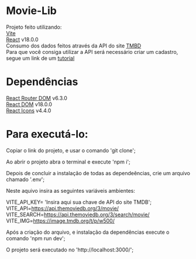 # Movie-Lib

Projeto feito utilizando: <br>
<a href="https://vitejs.dev/" target="_blank">Vite</a> <br>
<a href="https://pt-br.reactjs.org/" target="_blank">React</a> v18.0.0 <br>
Consumo dos dados feitos através da API do site <a href="https://developers.themoviedb.org/3/getting-started/introduction" target="_blank">TMBD</a> <br>
Para que você consiga utilizar a API será necessário criar um cadastro, segue um link de um <a href="https://www.youtube.com/watch?v=awtbjLCpM0M&t=191s" target="_blank">tutorial</a>

# Dependências

<a href="https://v5.reactrouter.com/web/guides/quick-start" target="_blank">React Router DOM</a> v6.3.0 <br>
<a href="https://pt-br.reactjs.org/docs/react-dom.html" target="_blank">React DOM</a> v18.0.0 <br>
<a href="https://react-icons.github.io/react-icons/" target="_blank">React Icons</a> v4.4.0 <br>

# Para executá-lo:

Copiar o link do projeto, e usar o comando 'git clone'; <br>

Ao abrir o projeto abra o terminal e execute 'npm i'; <br>

Depois de concluir a instalação de todas as dependeências, crie um arquivo chamado '.env'; <br>

Neste aquivo insira as seguintes variáveis ambientes: <br>

VITE_API_KEY= 'Insira aqui sua chave de API do site TMDB'; <br>
VITE_API=https://api.themoviedb.org/3/movie/ <br>
VITE_SEARCH=https://api.themoviedb.org/3/search/movie/ <br>
VITE_IMG=https://image.tmdb.org/t/p/w500/ <br>

Após a criação do arquivo, e instalação da dependências execute o comando 'npm run dev'; <br>

O projeto será executado no 'http://localhost:3000/'; <br>
